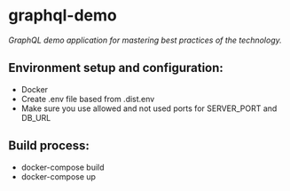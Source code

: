 # graphql-demo

*GraphQL demo application for mastering best practices of the technology.*

## Environment setup and configuration:
- Docker
- Create .env file based from .dist.env
- Make sure you use allowed and not used ports for SERVER_PORT and DB_URL

## Build process:
- docker-compose build
- docker-compose up
